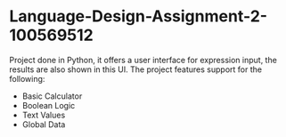 # Language-Design-Assignment-2-100569512 
Project done in Python, it offers a user interface for expression input, the results are also shown in this UI. 
The project features support for the following:
* Basic Calculator
* Boolean Logic
* Text Values
* Global Data


